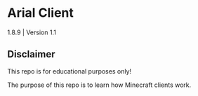 # Arial Client
1.8.9 | Version 1.1

## Disclaimer
This repo is for educational purposes only!

The purpose of this repo is to learn how Minecraft clients work.
